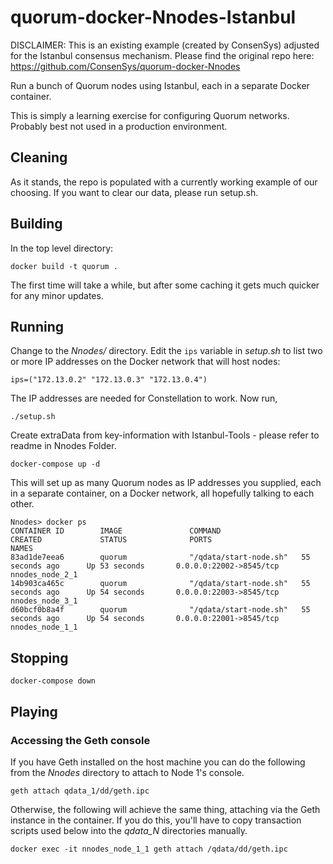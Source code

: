 # quorum-docker-Nnodes-Istanbul

DISCLAIMER: This is an existing example (created by ConsenSys) adjusted for the Istanbul consensus mechanism. Please find the original repo here: https://github.com/ConsenSys/quorum-docker-Nnodes

Run a bunch of Quorum nodes using Istanbul, each in a separate Docker container.

This is simply a learning exercise for configuring Quorum networks. Probably best not used in a production environment.

## Cleaning
As it stands, the repo is populated with a currently working example of our choosing. If you want to clear our data, please run setup.sh.

## Building

In the top level directory:

    docker build -t quorum .
    
The first time will take a while, but after some caching it gets much quicker for any minor updates.

## Running

Change to the *Nnodes/* directory. Edit the `ips` variable in *setup.sh* to list two or more IP addresses on the Docker network that will host nodes:

    ips=("172.13.0.2" "172.13.0.3" "172.13.0.4")

The IP addresses are needed for Constellation to work. Now run,

    ./setup.sh

Create extraData from key-information with Istanbul-Tools - please refer to readme in Nnodes Folder.

    docker-compose up -d
    
This will set up as many Quorum nodes as IP addresses you supplied, each in a separate container, on a Docker network, all hopefully talking to each other.

    Nnodes> docker ps
    CONTAINER ID        IMAGE               COMMAND                  CREATED             STATUS              PORTS                     NAMES
    83ad1de7eea6        quorum              "/qdata/start-node.sh"   55 seconds ago      Up 53 seconds       0.0.0.0:22002->8545/tcp   nnodes_node_2_1
    14b903ca465c        quorum              "/qdata/start-node.sh"   55 seconds ago      Up 54 seconds       0.0.0.0:22003->8545/tcp   nnodes_node_3_1
    d60bcf0b8a4f        quorum              "/qdata/start-node.sh"   55 seconds ago      Up 54 seconds       0.0.0.0:22001->8545/tcp   nnodes_node_1_1

## Stopping

    docker-compose down
  
## Playing

### Accessing the Geth console

If you have Geth installed on the host machine you can do the following from the *Nnodes* directory to attach to Node 1's console.

    geth attach qdata_1/dd/geth.ipc

Otherwise, the following will achieve the same thing, attaching via the Geth instance in the container.  If you do this, you'll have to copy transaction scripts used below into the *qdata_N* directories manually.

    docker exec -it nnodes_node_1_1 geth attach /qdata/dd/geth.ipc
